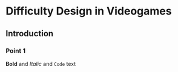 # Difficulty Design in Videogames
## Introduction
### Point 1
**Bold** and _Italic_ and `Code` text
